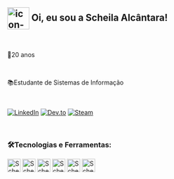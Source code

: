 ## <img align="center" alt="icon-hornet" height="50" widht="50"  src= "https://i.pinimg.com/originals/60/3d/ea/603dea89cc2aa6d6dc78e4a7ede7ed13.gif" /> Oi, eu sou a Scheila Alcântara!

<br>

👾20 anos

<br>

📚Estudante de Sistemas de Informação

<br>

[![LinkedIn](https://img.shields.io/badge/LinkedIn-0077B5?style=for-the-badge&logo=linkedin&logoColor=white)](https://www.linkedin.com/in/scheila-alcântara)
[![Dev.to](https://img.shields.io/badge/dev.to-0A0A0A?style=for-the-badge&logo=devdotto&logoColor=white)](https://dev.to/scheilalcantara)
[![Steam](https://img.shields.io/badge/Steam-000000?style=for-the-badge&logo=steam&logoColor=white)](https://steamcommunity.com/id/eu-sou-o-dougras/)

<br>

### 🛠️Tecnologias e Ferramentas:

<div>
  <img align="center" alt="Scheila-html" height="30" widht="40" src="https://cdn.jsdelivr.net/gh/devicons/devicon/icons/html5/html5-original.svg"/>
   <img align="center" alt="Scheila-css" height="30" widht="40" src="https://cdn.jsdelivr.net/gh/devicons/devicon/icons/css3/css3-original.svg"/>
    <img align="center" alt="Scheila-java" height="30" widht="40" src="https://cdn.jsdelivr.net/gh/devicons/devicon/icons/java/java-plain.svg"/>
    <img align="center" alt="Scheila-sql" height="30" widht="40" src="https://cdn.jsdelivr.net/gh/devicons/devicon/icons/mysql/mysql-original.svg"/>
    <img align="center" alt="Scheila-vscode" height="30" widht="40" src="https://cdn.jsdelivr.net/gh/devicons/devicon/icons/vscode/vscode-original.svg"/>
      <img align="center" alt="Scheila-vscode" height="30" widht="40" src="https://cdn.jsdelivr.net/gh/devicons/devicon/icons/figma/figma-original.svg"/>
</div>

